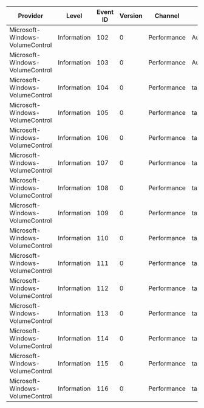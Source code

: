 Provider                         |  Level        |  Event ID  |  Version  |  Channel      |  Task                         |  Opcode                                      |  Keyword  |  Message
---------------------------------|---------------|------------|-----------|---------------|-------------------------------|----------------------------------------------|-----------|---------
Microsoft-Windows-VolumeControl  |  Information  |  102       |  0        |  Performance  |  AudioPerf_Task_LaunchFlyout  |  Start                                       |           |
Microsoft-Windows-VolumeControl  |  Information  |  103       |  0        |  Performance  |  AudioPerf_Task_LaunchFlyout  |  Stop                                        |           |
Microsoft-Windows-VolumeControl  |  Information  |  104       |  0        |  Performance  |  task_VolumeLimit_UI          |  VolumeLimit_SubscribeWnf                    |           |
Microsoft-Windows-VolumeControl  |  Information  |  105       |  0        |  Performance  |  task_VolumeLimit_UI          |  VolumeLimit_UnsubscribeWnf                  |           |
Microsoft-Windows-VolumeControl  |  Information  |  106       |  0        |  Performance  |  task_VolumeLimit_UI          |  VolumeLimit_WnfCallback                     |           |
Microsoft-Windows-VolumeControl  |  Information  |  107       |  0        |  Performance  |  task_VolumeLimit_UI          |  VolumeLimit_WnfCallback_Skip                |           |
Microsoft-Windows-VolumeControl  |  Information  |  108       |  0        |  Performance  |  task_VolumeLimit_UI          |  VolumeLimit_WnfCallback_ScheduleUI          |           |
Microsoft-Windows-VolumeControl  |  Information  |  109       |  0        |  Performance  |  task_VolumeLimit_UI          |  VolumeLimit_IsChildAccount                  |           |
Microsoft-Windows-VolumeControl  |  Information  |  110       |  0        |  Performance  |  task_VolumeLimit_UI          |  Start                                       |           |
Microsoft-Windows-VolumeControl  |  Information  |  111       |  0        |  Performance  |  task_VolumeLimit_UI          |  VolumeLimit_UIThread_PopupWindowFactory     |           |
Microsoft-Windows-VolumeControl  |  Information  |  112       |  0        |  Performance  |  task_VolumeLimit_UI          |  VolumeLimit_UIThread_PopupUI                |           |
Microsoft-Windows-VolumeControl  |  Information  |  113       |  0        |  Performance  |  task_VolumeLimit_UI          |  Stop                                        |           |
Microsoft-Windows-VolumeControl  |  Information  |  114       |  0        |  Performance  |  task_VolumeLimit_UI          |  VolumeLimit_UserSelection                   |           |
Microsoft-Windows-VolumeControl  |  Information  |  115       |  0        |  Performance  |  task_VolumeLimit_UI          |  VolumeLimit_PropogateToDriver               |           |
Microsoft-Windows-VolumeControl  |  Information  |  116       |  0        |  Performance  |  task_VolumeLimit_UI          |  VolumeLimit_UserSelectionPropogationResult  |           |